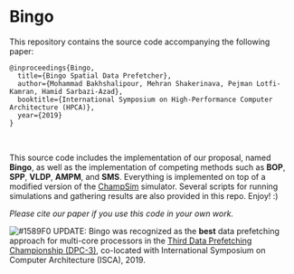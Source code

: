 # Bingo

This repository contains the source code accompanying the following paper:
```
@inproceedings{Bingo,
  title={Bingo Spatial Data Prefetcher},
  author={Mohammad Bakhshalipour, Mehran Shakerinava, Pejman Lotfi-Kamran, Hamid Sarbazi-Azad},
  booktitle={International Symposium on High-Performance Computer Architecture (HPCA)},
  year={2019}
}
```
<br/>

This source code includes the implementation of our proposal, named **Bingo**, as well as the implementation of competing methods such as **BOP**, **SPP**, **VLDP**, **AMPM**, and **SMS**. Everything is implemented on top of a modified version of the [ChampSim](https://github.com/ChampSim/ChampSim) simulator. Several scripts for running simulations and gathering results are also provided in this repo. Enjoy! :)
<br/>

*Please cite our paper if you use this code in your own work.*

![#1589F0](https://via.placeholder.com/15/1589F0/000000?text=+) UPDATE: Bingo was recognized as the **best** data prefetching approach for multi-core processors in the [Third Data Prefetching Championship (DPC-3)](https://dpc3.compas.cs.stonybrook.edu/slides/dpc3_closing.pdf), co-located with International Symposium on Computer Architecture (ISCA), 2019.

